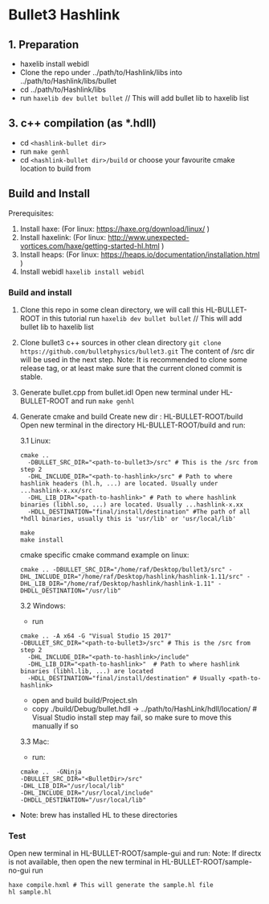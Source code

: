 # Bullet3 Hashlink

## 1. Preparation
* haxelib install webidl
* Clone the repo under ../path/to/Hashlink/libs into ../path/to/Hashlink/libs/bullet
* cd ../path/to/Hashlink/libs
* run `haxelib dev bullet bullet` // This will add bullet lib to haxelib list


## 3. c++ compilation (as *.hdll)
* cd `<hashlink-bullet dir>`
* run `make genhl`
* cd `<hashlink-bullet dir>/build` or choose your favourite cmake location to build from


## Build and Install
Prerequisites:
1. Install haxe: (For linux: https://haxe.org/download/linux/ )
2. Install haxelink: (For linux: http://www.unexpected-vortices.com/haxe/getting-started-hl.html )
3. Install heaps: (For linux: https://heaps.io/documentation/installation.html )
4. Install webidl `haxelib install webidl`

### Build and install

1. Clone this repo in some clean directory, we will call this HL-BULLET-ROOT in this tutorial
   run `haxelib dev bullet bullet` // This will add bullet lib to haxelib list

2. Clone bullet3 c++ sources in other clean directory
    `git clone https://github.com/bulletphysics/bullet3.git`
   The content of /src dir will be used in the next step.
   Note: It is recommended to clone some release tag, or at least make sure that the current cloned commit is stable.

3. Generate bullet.cpp from bullet.idl
   Open new terminal under HL-BULLET-ROOT and  run `make genhl`
3. Generate cmake and build
    Create new dir : HL-BULLET-ROOT/build
    Open new terminal in the directory HL-BULLET-ROOT/build and run:

    3.1 Linux:
    ```
    cmake ..
      -DBULLET_SRC_DIR="<path-to-bullet3>/src" # This is the /src from step 2
      -DHL_INCLUDE_DIR="<path-to-hashlink>/src" # Path to where hashlink headers (hl.h, ...) are located. Usually under ...hashlink-x.xx/src 
      -DHL_LIB_DIR="<path-to-hashlink>" # Path to where hashlink binaries (libhl.so, ...) are located. Usually ...hashlink-x.xx
      -HDLL_DESTINATION="final/install/destination" #The path of all *hdll binaries, usually this is 'usr/lib' or 'usr/local/lib'

    make
    make install
    ```
    cmake specific cmake command example on linux:
    ```
    cmake .. -DBULLET_SRC_DIR="/home/raf/Desktop/bullet3/src" -DHL_INCLUDE_DIR="/home/raf/Desktop/hashlink/hashlink-1.11/src" -DHL_LIB_DIR="/home/raf/Desktop/hashlink/hashlink-1.11" -DHDLL_DESTINATION="/usr/lib"
    ```

    3.2 Windows:
    * run 
    ```
    cmake .. -A x64 -G "Visual Studio 15 2017" 
    -DBULLET_SRC_DIR="<path-to-bullet3>/src" # This is the /src from step 2
      -DHL_INCLUDE_DIR="<path-to-hashlink>/include"
      -DHL_LIB_DIR="<path-to-hashlink>"  # Path to where hashlink binaries (libhl.lib, ...) are located
      -HDLL_DESTINATION="final/install/destination" # Usually <path-to-hashlink>
    ```
    * open and build build/Project.sln
    * copy ./build/Debug/bullet.hdll -> ../path/to/HashLink/hdll/location/ # Visual Studio install step may fail, so make sure to move this manually if so


    3.3 Mac:
    * run: 
    ```
    cmake ..  -GNinja 
    -DBULLET_SRC_DIR="<BulletDir>/src" 
    -DHL_LIB_DIR="/usr/local/lib" 
    -DHL_INCLUDE_DIR="/usr/local/include" 
    -DHDLL_DESTINATION="/usr/local/lib"
    ```
* Note: brew has installed HL to these directories


### Test
Open new terminal in HL-BULLET-ROOT/sample-gui and run:
Note: If directx is not available, then open the new terminal in HL-BULLET-ROOT/sample-no-gui
run
```
haxe compile.hxml # This will generate the sample.hl file
hl sample.hl 
```
